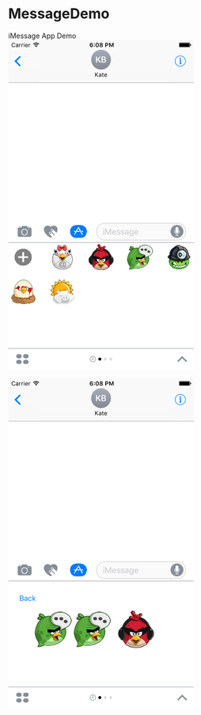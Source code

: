 # MessageDemo
iMessage App Demo
![image](https://github.com/fisherlee/MessageDemo/blob/master/screenShot1.png)

![image](https://github.com/fisherlee/MessageDemo/blob/master/screenShot2.png)
